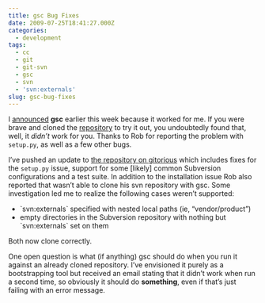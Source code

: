 ```yaml
---
title: gsc Bug Fixes
date: 2009-07-25T18:41:27.000Z
categories:
  - development
tags:
  - cc
  - git
  - git-svn
  - gsc
  - svn
  - 'svn:externals'
slug: gsc-bug-fixes
---
```

I [announced][1]  **gsc** earlier this week because it worked for me. If you were brave and cloned the [repository][2]  to try it out, you undoubtedly found that, well, it _didn’t_ work for you. Thanks to Rob for reporting the problem with `setup.py`, as well as a few other bugs.

I’ve pushed an update to [the repository on gitorious][2]  which includes fixes for the `setup.py` issue, support for some [likely] common Subversion configurations and a test suite. In addition to the installation issue Rob also reported that wasn’t able to clone his svn repository with gsc. Some investigation led me to realize the following cases weren’t supported:

<ul class="simple">
  <li>
    `svn:externals` specified with nested local paths (ie, “vendor/product”)
  </li>
  <li>
    empty directories in the Subversion repository with nothing but `svn:externals` set on them
  </li>
</ul>

Both now clone correctly.

One open question is what (if anything) gsc should do when you run it against an already cloned repository. I’ve envisioned it purely as a bootstrapping tool but received an email stating that it didn’t work when run a second time, so obviously it should do **something**, even if that’s just failing with an error message.



 [1]: http://yergler.net/blog/2009/07/21/git-svn-and-svnexternals/
 [2]: http://gitorious.org/gsc/
